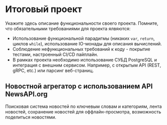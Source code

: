 # Итоговый проект

Укажите здесь описание функциональности своего проекта. Помните, что обязательными требованиями для проекта ялвяются:

- Использование функциональной парадигмы (никаких `var`, `return`, циклов `while`), использование IO-монады для описания вычислений.
- Соблюдение нефункциональных требований к коду - покрытие тестами, настроенный CI/CD пайплайн.
- В рамках проекта необходимо использование СУБД PostgreSQL и интеграция с внешним сервисом. Например, с открытым API (REST, gRPC, etc.) или парсинг веб-страниц.


## Новостной агрегатор с использованием API NewsAPI.org
Поисковая система новостей по ключевым словам и категориям, лента новостей, 
сохранение новостей для оффлайн-просмотра, возможность поделиться новостями.
